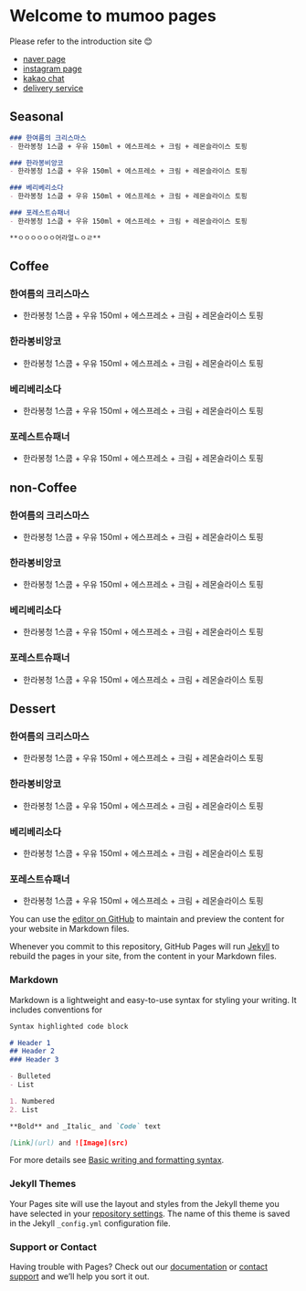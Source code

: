 # Welcome to mumoo pages
Please refer to the introduction site 😊
  - [naver page](http://naver.me/5RciOpRI)
  - [instagram page](https://www.instagram.com/cafemumoo)
  - [kakao chat](http://pf.kakao.com/_fxfQSs)
  - [delivery service](https://baemin.me/N5ed-kfZi)
  

## Seasonal
```markdown
### 한여름의 크리스마스
- 한라봉청 1스쿱 + 우유 150ml + 에스프레소 + 크림 + 레몬슬라이스 토핑

### 한라봉비앙코
- 한라봉청 1스쿱 + 우유 150ml + 에스프레소 + 크림 + 레몬슬라이스 토핑

### 베리베리소다
- 한라봉청 1스쿱 + 우유 150ml + 에스프레소 + 크림 + 레몬슬라이스 토핑

### 포레스트슈패너
- 한라봉청 1스쿱 + 우유 150ml + 에스프레소 + 크림 + 레몬슬라이스 토핑

**ㅇㅇㅇㅇㅇㅇ어라얼ㄴㅇㄹ**
```


## Coffee
### 한여름의 크리스마스
- 한라봉청 1스쿱 + 우유 150ml + 에스프레소 + 크림 + 레몬슬라이스 토핑
### 한라봉비앙코
- 한라봉청 1스쿱 + 우유 150ml + 에스프레소 + 크림 + 레몬슬라이스 토핑
### 베리베리소다
- 한라봉청 1스쿱 + 우유 150ml + 에스프레소 + 크림 + 레몬슬라이스 토핑
### 포레스트슈패너
- 한라봉청 1스쿱 + 우유 150ml + 에스프레소 + 크림 + 레몬슬라이스 토핑

## non-Coffee
### 한여름의 크리스마스
- 한라봉청 1스쿱 + 우유 150ml + 에스프레소 + 크림 + 레몬슬라이스 토핑
### 한라봉비앙코
- 한라봉청 1스쿱 + 우유 150ml + 에스프레소 + 크림 + 레몬슬라이스 토핑
### 베리베리소다
- 한라봉청 1스쿱 + 우유 150ml + 에스프레소 + 크림 + 레몬슬라이스 토핑
### 포레스트슈패너
- 한라봉청 1스쿱 + 우유 150ml + 에스프레소 + 크림 + 레몬슬라이스 토핑

## Dessert
### 한여름의 크리스마스
- 한라봉청 1스쿱 + 우유 150ml + 에스프레소 + 크림 + 레몬슬라이스 토핑
### 한라봉비앙코
- 한라봉청 1스쿱 + 우유 150ml + 에스프레소 + 크림 + 레몬슬라이스 토핑
### 베리베리소다
- 한라봉청 1스쿱 + 우유 150ml + 에스프레소 + 크림 + 레몬슬라이스 토핑
### 포레스트슈패너
- 한라봉청 1스쿱 + 우유 150ml + 에스프레소 + 크림 + 레몬슬라이스 토핑

You can use the [editor on GitHub](https://github.com/seosasee/seosasee/edit/gh-pages/index.md) to maintain and preview the content for your website in Markdown files.

Whenever you commit to this repository, GitHub Pages will run [Jekyll](https://jekyllrb.com/) to rebuild the pages in your site, from the content in your Markdown files.

### Markdown

Markdown is a lightweight and easy-to-use syntax for styling your writing. It includes conventions for

```markdown
Syntax highlighted code block

# Header 1
## Header 2
### Header 3

- Bulleted
- List

1. Numbered
2. List

**Bold** and _Italic_ and `Code` text

[Link](url) and ![Image](src)
```

For more details see [Basic writing and formatting syntax](https://docs.github.com/en/github/writing-on-github/getting-started-with-writing-and-formatting-on-github/basic-writing-and-formatting-syntax).

### Jekyll Themes

Your Pages site will use the layout and styles from the Jekyll theme you have selected in your [repository settings](https://github.com/seosasee/seosasee/settings/pages). The name of this theme is saved in the Jekyll `_config.yml` configuration file.

### Support or Contact

Having trouble with Pages? Check out our [documentation](https://docs.github.com/categories/github-pages-basics/) or [contact support](https://support.github.com/contact) and we’ll help you sort it out.
